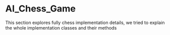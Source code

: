 # AI_Chess_Game
This section explores fully chess implementation details, we tried to explain the whole implementation classes and their methods
